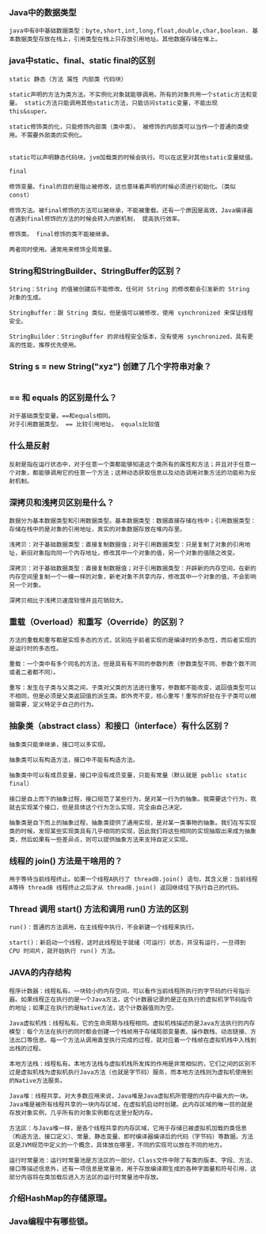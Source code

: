 
### Java中的数据类型

```
java中有8中基础数据类型：byte,short,int,long,float,double,char,boolean. 基本数据类型存放在栈上，引用类型在栈上只存放引用地址。其他数据存储在堆上。
```

### java中static、final、static final的区别

```
static 静态（方法 属性 内部类 代码块）

static声明的方法为类方法。不实例化对象就能够调用。所有的对象共用一个static方法和变量。 static方法只能调用其他static方法，只能访问static变量，不能出现this&super。

static修饰类的化，只能修饰内部类（类中类）。 被修饰的内部类可以当作一个普通的类使用。不需要外部类的实例化。


static可以声明静态代码块。jvm加载类的时候会执行。可以在这里对其他static变量赋值。

final 

修饰变量。final的目的是阻止被修改，这也意味着声明的时候必须进行初始化。（类似const） 

修饰方法。被final修饰的方法可以被继承，不能被重载。还有一个原因是高效，Java编译器在遇到final修饰的方法的时候会转入内嵌机制， 提高执行效率。

修饰类。 final修饰的类不能被继承。

两者同时使用。通常用来修饰全局常量。

```

### String和StringBuilder、StringBuffer的区别？

```
String：String 的值被创建后不能修改，任何对 String 的修改都会引发新的 String 对象的生成。

StringBuffer：跟 String 类似，但是值可以被修改，使用 synchronized 来保证线程安全。

StringBuilder：StringBuffer 的非线程安全版本，没有使用 synchronized，具有更高的性能，推荐优先使用。
```

### String s = new String("xyz") 创建了几个字符串对象？

```
```

### == 和 equals 的区别是什么？

```
对于基础类型变量。==和equals相同。
对于引用数据类型。 == 比较引用地址。 equals比较值
```

### 什么是反射

```
反射是指在运行状态中，对于任意一个类都能够知道这个类所有的属性和方法；并且对于任意一个对象，都能够调用它的任意一个方法；这种动态获取信息以及动态调用对象方法的功能称为反射机制。
```

### 深拷贝和浅拷贝区别是什么？

```
数据分为基本数据类型和引用数据类型。基本数据类型：数据直接存储在栈中；引用数据类型：存储在栈中的是对象的引用地址，真实的对象数据存放在堆内存里。

浅拷贝：对于基础数据类型：直接复制数据值；对于引用数据类型：只是复制了对象的引用地址，新旧对象指向同一个内存地址，修改其中一个对象的值，另一个对象的值随之改变。

深拷贝：对于基础数据类型：直接复制数据值；对于引用数据类型：开辟新的内存空间，在新的内存空间里复制一个一模一样的对象，新老对象不共享内存，修改其中一个对象的值，不会影响另一个对象。

深拷贝相比于浅拷贝速度较慢并且花销较大。
```

### 重载（Overload）和重写（Override）的区别？

```
方法的重载和重写都是实现多态的方式，区别在于前者实现的是编译时的多态性，而后者实现的是运行时的多态性。

重载：一个类中有多个同名的方法，但是具有有不同的参数列表（参数类型不同、参数个数不同或者二者都不同）。

重写：发生在子类与父类之间，子类对父类的方法进行重写，参数都不能改变，返回值类型可以不相同，但是必须是父类返回值的派生类。即外壳不变，核心重写！重写的好处在于子类可以根据需要，定义特定于自己的行为。
```

### 抽象类（abstract class）和接口（interface）有什么区别？

```
抽象类只能单继承，接口可以多实现。

抽象类可以有构造方法，接口中不能有构造方法。

抽象类中可以有成员变量，接口中没有成员变量，只能有常量（默认就是 public static final）

接口是自上而下的抽象过程，接口规范了某些行为，是对某一行为的抽象。我需要这个行为，我就去实现某个接口，但是具体这个行为怎么实现，完全由自己决定。

抽象类是自下而上的抽象过程，抽象类提供了通用实现，是对某一类事物的抽象。我们在写实现类的时候，发现某些实现类具有几乎相同的实现，因此我们将这些相同的实现抽取出来成为抽象类，然后如果有一些差异点，则可以提供抽象方法来支持自定义实现。
```

### 线程的 join() 方法是干啥用的？

```
用于等待当前线程终止。如果一个线程A执行了 threadB.join() 语句，其含义是：当前线程A等待 threadB 线程终止之后才从 threadB.join() 返回继续往下执行自己的代码。
```

### Thread 调用 start() 方法和调用 run() 方法的区别

```
run()：普通的方法调用，在主线程中执行，不会新建一个线程来执行。

start()：新启动一个线程，这时此线程处于就绪（可运行）状态，并没有运行，一旦得到 CPU 时间片，就开始执行 run() 方法。
```

### JAVA的内存结构

```
程序计数器：线程私有。一块较小的内存空间，可以看作当前线程所执行的字节码的行号指示器。如果线程正在执行的是一个Java方法，这个计数器记录的是正在执行的虚拟机字节码指令的地址；如果正在执行的是Native方法，这个计数器值则为空。

Java虚拟机栈：线程私有。它的生命周期与线程相同。虚拟机栈描述的是Java方法执行的内存模型：每个方法在执行的同时都会创建一个栈帧用于存储局部变量表、操作数栈、动态链接、方法出口等信息。每一个方法从调用直至执行完成的过程，就对应着一个栈帧在虚拟机栈中入栈到出栈的过程。

本地方法栈：线程私有。本地方法栈与虚拟机栈所发挥的作用是非常相似的，它们之间的区别不过是虚拟机栈为虚拟机执行Java方法（也就是字节码）服务，而本地方法栈则为虚拟机使用到的Native方法服务。

Java堆：线程共享。对大多数应用来说，Java堆是Java虚拟机所管理的内存中最大的一块。Java堆是被所有线程共享的一块内存区域，在虚拟机启动时创建。此内存区域的唯一目的就是存放对象实例，几乎所有的对象实例都在这里分配内存。

方法区：与Java堆一样，是各个线程共享的内存区域，它用于存储已被虚拟机加载的类信息（构造方法、接口定义）、常量、静态变量、即时编译器编译后的代码（字节码）等数据。方法区是JVM规范中定义的一个概念，具体放在哪里，不同的实现可以放在不同的地方。

运行时常量池：运行时常量池是方法区的一部分。Class文件中除了有类的版本、字段、方法、接口等描述信息外，还有一项信息是常量池，用于存放编译期生成的各种字面量和符号引用，这部分内容将在类加载后进入方法区的运行时常量池中存放。
```

### 介绍HashMap的存储原理。


### Java编程中有哪些锁。